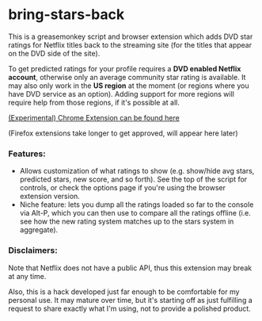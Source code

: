 # bring-stars-back

This is a greasemonkey script and browser extension which adds DVD star ratings for Netflix titles back to the streaming site
(for the titles that appear on the DVD side of the site).

To get predicted ratings for your profile requires a **DVD enabled Netflix account**, otherwise only an average community star
rating is available. It may also only work in the **US region** at the moment (or regions where you have DVD service as an option).
Adding support for more regions will require help from those regions, if it's possible at all.

[(Experimental) Chrome Extension can be found here](https://chrome.google.com/webstore/detail/bring-stars-back/eenicmhcjnllfpjhmigeaalannooliai/)

(Firefox extensions take longer to get approved, will appear here later)

### Features:

* Allows customization of what ratings to show (e.g. show/hide avg stars, predicted stars, new score, and so forth). See the top of
  the script for controls, or check the options page if you're using the browser extension version.
* Niche feature: lets you dump all the ratings loaded so far to the console via Alt-P, which you can then use to compare all the
  ratings offline (i.e. see how the new rating system matches up to the stars system in aggregate).

### Disclaimers:

Note that Netflix does not have a public API, thus this extension may break at any time.

Also, this is a hack developed just far enough to be comfortable for my personal use. It may mature over time, but it's starting off
as just fulfilling a request to share exactly what I'm using, not to provide a polished product.

